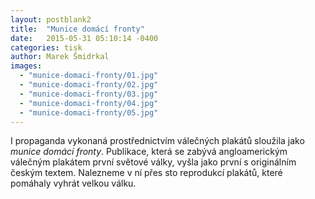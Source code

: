 ```yaml
---
layout: postblank2
title:  "Munice domácí fronty"
date:   2015-05-31 05:10:14 -0400
categories: tisk
author: Marek Šmidrkal
images:
  - "munice-domaci-fronty/01.jpg"
  - "munice-domaci-fronty/02.jpg"
  - "munice-domaci-fronty/03.jpg"
  - "munice-domaci-fronty/04.jpg"
  - "munice-domaci-fronty/05.jpg"
---
```


<p class="descp">I propaganda vykonaná prostřednictvím válečných plakátů sloužila jako <i>munice domácí fronty</i>. Publikace, která se zabývá angloamerickým válečným plakátem první světové války, vyšla jako první s originálním českým textem. Nalezneme v ní přes sto reprodukcí plakátů, které pomáhaly vyhrát velkou válku.</p>
